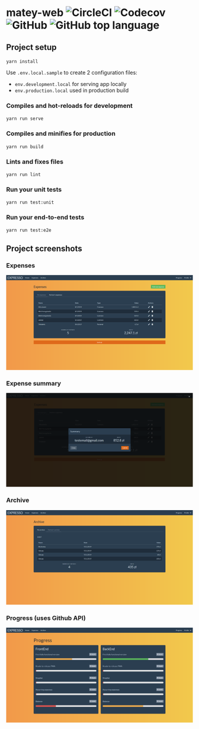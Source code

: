 # matey-web ![CircleCI](https://img.shields.io/circleci/build/github/Vakme/matey-web.svg) ![Codecov](https://img.shields.io/codecov/c/github/Vakme/matey-web.svg) ![GitHub](https://img.shields.io/github/license/Vakme/matey-web.svg) ![GitHub top language](https://img.shields.io/github/languages/top/Vakme/matey-web.svg)

## Project setup
```
yarn install
```

Use `.env.local.sample` to create 2 configuration files:
- `env.development.local` for serving app locally
- `env.production.local` used in production build

### Compiles and hot-reloads for development
```
yarn run serve
```

### Compiles and minifies for production
```
yarn run build
```

### Lints and fixes files
```
yarn run lint
```

### Run your unit tests
```
yarn run test:unit
```

### Run your end-to-end tests
```
yarn run test:e2e
```

## Project screenshots

### Expenses
![expenses](https://raw.githubusercontent.com/Vakme/matey-web/images/expenses.png)

### Expense summary
![summary](https://raw.githubusercontent.com/Vakme/matey-web/images/summary.png)

### Archive
![archive](https://raw.githubusercontent.com/Vakme/matey-web/images/archive.png)

### Progress (uses Github API)
![progress](https://raw.githubusercontent.com/Vakme/matey-web/images/progress.png)
